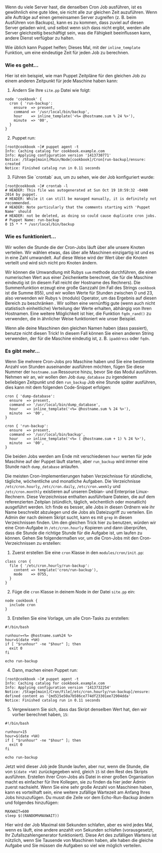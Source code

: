 Wenn du viele Server hast, die denselben Cron Job ausführen, ist es gewöhnlich eine gute Idee, sie nicht alle zur gleichen Zeit auzuführen. 
Wenn alle Aufträge auf einen gemeinsamen Server zugreifen (z. B. beim Ausführen von Backups), kann es zu kommen, dass zuviel auf diesen Server geladen wird, und selbst wenn sich dass nicht ergibt, werden alle Server gleichzeitig beschäftigt sein, was die Fähigkeit beeinflussen kann, andere Dienst verfügbar zu halten.

Wie üblich kann Puppet helfen; Dieses Mal, mit der `inline_template` Funktion, um eine eindeutige Zeit für jeden Job zu berechnen.

### Wie es geht...

Hier ist ein beispiel, wie man Puppet Zeitpläne für den gleichen Job zu einem anderen Zeitpunkt für jede Maschine haben kann:

1. Ändern Sie Ihre `site.pp` Datei wie folgt:
```
node 'cookbook' {
  cron { 'run-backup':
    ensure  => present,
    command => '/usr/local/bin/backup',
    hour    => inline_template('<%= @hostname.sum % 24 %>'),
    minute  => '00',
  }
}
```

2. Puppet run:
```
[root@cookbook ~]# puppet agent -t
Info: Caching catalog for cookbook.example.com
Info: Applying configuration version '1413730771'
Notice: /Stage[main]/Main/Node[cookbook]/Cron[run-backup]/ensure: created
Notice: Finished catalog run in 0.11 seconds
```

3. Führen Sie `crontab´ aus, um zu sehen, wie der Job konfiguriert wurde:
```
[root@cookbook ~]# crontab -l
# HEADER: This file was autogenerated at Sun Oct 19 10:59:32 -0400 2014 by puppet.
# HEADER: While it can still be managed manually, it is definitely not recommended.
# HEADER: Note particularly that the comments starting with 'Puppet Name' should
# HEADER: not be deleted, as doing so could cause duplicate cron jobs.
# Puppet Name: run-backup
0 15 * * * /usr/local/bin/backup
```

### Wie es funktioniert...

Wir wollen die Stunde die der Cron-Jobs läuft über alle unsere Knoten verteilen. Wir wählen etwas, das über alle Maschinen einzigartig ist und es in eine Zahl umwandelt. Auf diese Weise wird der Wert über die Knoten verteilt und wird sich nicht pro Knoten ändern.

Wir können die Umwandlung mit Rubys `sum` methode durchführen, die einen numerischen Wert aus einer Zeichenkette berechnet, die für die Maschine eindeutig ist (in diesem Fall reicht der Hostname des Rechners). Die Summenfunktion erzeugt eine große Ganzzahl (im Fall des Strings `cookbook` ist die Summe 855), und wir wollen Werte für Stunden zwischen 0 und 23, also verwenden wir Rubys `%` (modulo) Operator, um das Ergebnis auf diesen Bereich zu beschränken . 
Wir sollten eine vernünftig gute (wenn auch nicht statistisch einheitliche) Verteilung der Werte erhalten, abhängig von Ihren Hostnamen. Eine weitere Möglichkeit ist hier, die Funktion `fqdn_rand()` zu verwenden, die in ähnlicher Weise funktioniert wie unser Beispiel.

Wenn alle deine Maschinen den gleichen Namen haben (dass passiert), benutze nicht diesen Trick! In diesem Fall können Sie einen anderen String verwenden, der für die Maschine eindeutig ist, z. B. `ipaddress` oder `fqdn`.

### Es gibt mehr...

Wenn Sie mehrere Cron-Jobs pro Maschine haben und Sie eine bestimmte Anzahl von Stunden auseinander ausführen möchten, fügen Sie diese Nummer der `hostname.sum` Ressource hinzu, bevor Sie das Modul ausführen. Nehmen wir an, wir wollen den Job `dump_database` zu irgendeinem beliebigen Zeitpunkt und den `run_backup` Job eine Stunde später ausführen, dies kann mit dem folgenden Code-Snippet erfolgen:

```
cron { 'dump-database':
  ensure  => present,
  command => '/usr/local/bin/dump_database',
  hour    => inline_template('<%= @hostname.sum % 24 %>'),
  minute  => '00',
}

cron { 'run-backup':
  ensure  => present,
  command => '/usr/local/bin/backup',
  hour    => inline_template('<%= ( @hostname.sum + 1) % 24 %>'),
  minute  => '00',
}
```

Die beiden Jobs werden am Ende mit verschiedenen `hour` werten für jede Maschine auf der Puppet läuft starten, aber `run_backup` wird immer eine Stunde nach `dump_database` anlaufen.

Die meisten Cron-Implementierungen haben Verzeichnisse für stündliche, tägliche, wöchentliche und monatliche Aufgaben. 
Die Verzeichnisse `/etc/cron.hourly`, `/etc/cron.daily`, `/etc/cron.weekly` und `/etc/cron.monthly` existieren auf unseren Debian- und Enterprise Linux-Rechnern. 
Diese Verzeichnisse enthalten ausführbare Dateien, die auf dem referenzierten Zeitplan (stündlich, täglich, wöchentlich oder monatlich) ausgeführt werden. 
Ich finde es besser, alle Jobs in diesen Ordnern wie ihr Name beschreibt abzulegen und die Jobs als Dateizugriff zu verteilen. 
Ein Admin der nach deinem Skript sucht, kann es mit `grep` in diesen Verzeichnissen finden. Um den gleichen Trick hier zu benutzen, würden wir eine Cron-Aufgabe in `/etc/cron.hourly` Kopieren und dann überprüfen, dass die Stunde die richtige Stunde für die Aufgabe ist, um laufen zu können. Gehen Sie folgendermaßen vor, um die Cron-Jobs mit den Cron-Verzeichnissen zu erstellen:

1. Zuerst erstellen Sie eine `cron` Klasse in den `modules/cron/init.pp`:
```
class cron {
  file { '/etc/cron.hourly/run-backup':
    content => template('cron/run-backup'),
    mode    => 0755,
  }
}
```

2. Füge die `cron` Klasse in deinem Node in der Datei `site.pp` ein:
```
node cookbook {
  include cron
}
```

3. Erstellen Sie eine Vorlage, um alle Cron-Tasks zu erstellen:
```
#!/bin/bash

runhour=<%= @hostname.sum%24 %>
hour=$(date +%H)
if [ "$runhour" -ne "$hour" ]; then
  exit 0
fi

echo run-backup
```

4. Dann, machen einen Puppet run:
```
[root@cookbook ~]# puppet agent -t
Info: Caching catalog for cookbook.example.com
Info: Applying configuration version '1413732254'
Notice: /Stage[main]/Cron/File[/etc/cron.hourly/run-backup]/ensure: defined content as '{md5}5e50a7b586ce774df23301ee72904dda'
Notice: Finished catalog run in 0.11 seconds
```

5. Vergewissern Sie sich, dass das Skript denselben Wert hat, den wir vorher berechnet haben, `15`:
```
#!/bin/bash

runhour=15
hour=$(date +%H)
if [ "$runhour" -ne "$hour" ]; then
  exit 0
fi

echo run-backup
```
Jetzt wird dieser Job jede Stunde laufen, aber nur, wenn die Stunde, die von `$(date +%H)` zurückgegeben wird, gleich `15` ist den Rest des Skripts ausführen. 
Erstellen ihrer Cron-Jobs als Datei in einer großen Organisation macht es einfacher für Ihre Kollegen, sie zu finden da hier jeder Admin zuerst nachsieht. 
Wenn Sie eine sehr große Anzahl von Maschinen haben, kann es vorteilhaft sein, eine weitere zufällige Wartezeit am Anfang Ihres Jobs hinzuzufügen. 
Du musst die Zeile vor dem Echo-Run-Backup ändern und folgendes hinzufügen:

```
MAXWAIT=600
sleep $((RANDOM%MAXWAIT))
```

Hier wird der Job Maximal `600` Sekunden schlafen, aber es wird jedes Mal, wenn es läuft, eine andere anzahlt von Sekunden schlafen (vorausgesetzt, Ihr Zufallszahlengenerator funktioniert). Diese Art des zufälligen Wartens ist nützlich, wenn Sie Tausende von Maschinen haben, alle haben die gleiche Aufgabe und Sie müssen die Aufgaben so viel wie möglich verteilen.


